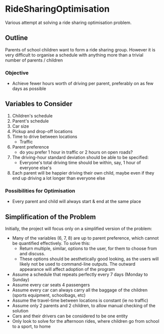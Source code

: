 # RideSharingOptimisation
Various attempt at solving a ride sharing optimisation problem.

## Outline
Parents of school children want to form a ride sharing group. However it is very difficult to organise a schedule with anything more than a trivial number of parents / children

### Objective
* Achieve fewer hours worth of driving per parent, preferably on as few days as possible

## Variables to Consider
1. Children's schedule
2. Parent's schedule
3. Car size 
4. Pickup and drop-off locations
5. Time to drive between locations
    * Traffic
6. Parent preference 
    * do you prefer 1 hour in traffic or 2 hours on open roads?
7. The driving-hour standard deviation should be able to be specified:
    * Everyone's total driving time should be within, say, 1 hour of everyone else's
8. Each parent will be happier driving their own child, maybe even if they end up driving a lot longer than everyone else
    
### Possibilities for Optimisation
* Every parent and child will always start & end at the same place 

    
## Simplification of the Problem
Initially, the project will focus only on a simplified version of the problem:
* Many of the variables (6, 7, 8) are up to parent preference, which cannot be quantified effectively. To solve this:
    * Return multiple, similar, options to the user, for them to choose from and discuss. 
    * These options should be aesthetically good looking, as the users will likely not be used to command-line outputs. The outward appearance will affect adoption of the program
* Assume a schedule that repeats perfectly every 7 days (Monday to Sunday)
* Assume every car seats 4 passengers
* Assume every car can always carry all the baggage of the children (sports equipment, schoolbags, etc)
* Assume the travel-time between locations is constant (ie no traffic)
* Assume only 2 parents and 2 children, to allow manual checking of the solution
* Cars and their drivers can be considered to be one entity
* Only look to solve for the afternoon rides, where children go from school to a sport, to home